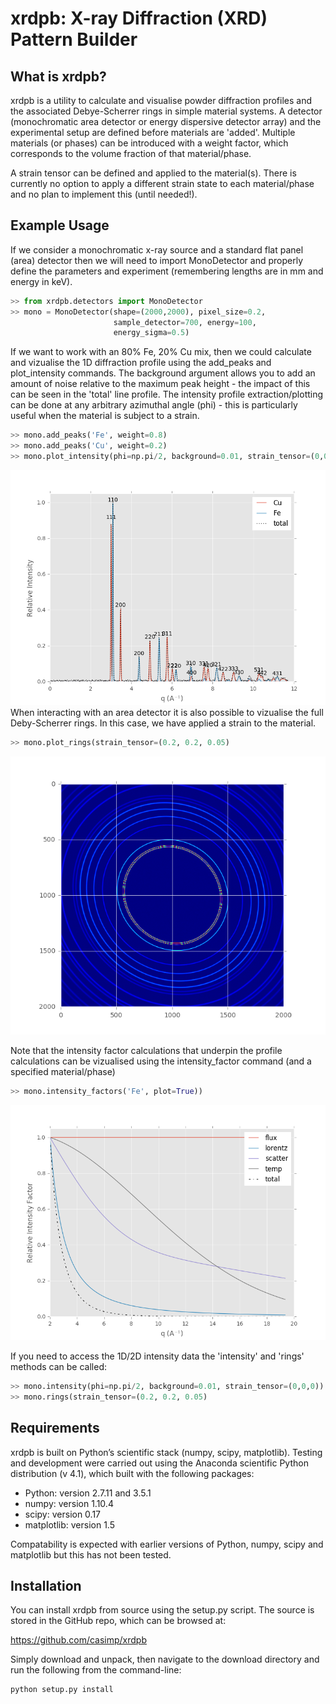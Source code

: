 xrdpb: X-ray Diffraction (XRD) Pattern Builder
==============================================

What is xrdpb?
--------------

xrdpb is a utility to calculate and visualise powder diffraction profiles and the associated Debye-Scherrer rings in simple material systems. A detector (monochromatic area detector or energy dispersive detector array) and the experimental setup are defined before materials are 'added'. Multiple materials (or phases) can be introduced with a weight factor, which corresponds to the volume fraction of that material/phase.

A strain tensor can be defined and applied to the material(s). There is currently no option to apply a different strain state to each material/phase and no plan to implement this (until needed!).


Example Usage
-------------

If we consider a monochromatic x-ray source and a standard flat panel (area) detector then we will need to import MonoDetector and properly define the parameters and experiment (remembering lengths are in mm and energy in keV).

```python
>> from xrdpb.detectors import MonoDetector
>> mono = MonoDetector(shape=(2000,2000), pixel_size=0.2, 
                       sample_detector=700, energy=100, 
                       energy_sigma=0.5)
```
If we want to work with an 80% Fe, 20% Cu mix, then we could calculate and vizualise the 1D diffraction profile using the add_peaks and plot_intensity commands. The background argument allows you to add an amount of noise relative to the maximum peak height - the impact of this can be seen in the 'total' line profile. The intensity profile extraction/plotting can be done at any arbitrary azimuthal angle (phi) - this is particularly useful when the material is subject to a strain.
```python
>> mono.add_peaks('Fe', weight=0.8)
>> mono.add_peaks('Cu', weight=0.2)
>> mono.plot_intensity(phi=np.pi/2, background=0.01, strain_tensor=(0,0,0))
```
![ScreenShot](xrdpb/data/peaks.png)
When interacting with an area detector it is also possible to vizualise the full Deby-Scherrer rings. In this case, we have applied a strain to the material.
```python
>> mono.plot_rings(strain_tensor=(0.2, 0.2, 0.05)
```
![ScreenShot](xrdpb/data/rings.png)

Note that the intensity factor calculations that underpin the profile calculations can be vizualised using the intensity_factor command (and a specified material/phase)

```python
>> mono.intensity_factors('Fe', plot=True))
```
![ScreenShot](xrdpb/data/intensity_factors.png)

If you need to access the 1D/2D intensity data the 'intensity' and 'rings' methods can be called:
```python
>> mono.intensity(phi=np.pi/2, background=0.01, strain_tensor=(0,0,0))
>> mono.rings(strain_tensor=(0.2, 0.2, 0.05)
```


Requirements
------------

xrdpb is built on Python’s scientific stack (numpy, scipy, matplotlib). Testing and development were carried out using the Anaconda scientific Python distribution (v 4.1), which built with the following packages:

-	Python: version 2.7.11 and 3.5.1
-	numpy: version 1.10.4
-	scipy: version 0.17
-	matplotlib: version 1.5

Compatability is expected with earlier versions of Python, numpy, scipy and matplotlib but this has not been tested.

Installation
------------

You can install xrdpb from source using the setup.py script. The source is stored in the GitHub repo, which can be browsed at:

https://github.com/casimp/xrdpb

Simply download and unpack, then navigate to the download directory and run the following from the command-line:

```
python setup.py install
```
